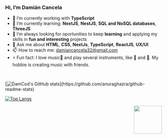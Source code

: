 ### Hi, I’m Damián Cancela

- 🔭 I’m currently working with **TypeScript**
- 🌱 I’m currently learning: **NextJS**, **NestJS**, **SQL and NoSQL databases**, **ThreeJS**
- 🤔 I’m always looking for oportunities to keep **learning** and applying  my skills in **fun and interesting** projects
- 💬 Ask me about **HTML**, **CSS**, **NextJs**, **TypeScript**, **ReactJS**, **UX/UI**
- 📫 How to reach me: [damiancancela32@gmail.com](https://mail.google.com/mail/?view=cm&source=mailto&to=damiancancela32@gmail.com)
- ⚡ Fun fact: I love music:musical_note: and play several instruments, like :drum: and :guitar:. My hobbie is creating music with friends.

<br clear="right"/>

[![DamCod's GitHub stats](https://github-readme-stats.vercel.app/api?username=DamCod&count_private=true&show_icons=true&theme=tokyonight&hide=prs,issues,)](https://github.com/anuraghazra/github-readme-stats)

[![Top Langs](https://github-readme-stats.vercel.app/api/top-langs/?username=anuraghazra&layout=compact&theme=tokyonight)](https://github.com/anuraghazra/github-readme-stats)

<img align="right" height="90" width="90" src="https://c.tenor.com/NrdO5No6MXAAAAAd/dance-infinite-loop.gif">



